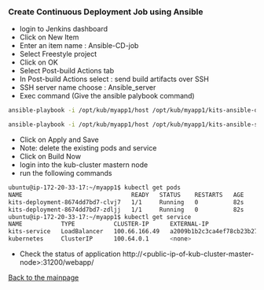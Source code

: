 ### Create Continuous Deployment Job using Ansible 
* login to Jenkins dashboard
* Click on New Item 
* Enter an item name : Ansible-CD-job
* Select Freestyle project
* Click on OK
* Select Post-build Actions tab
* In Post-build Actions select : send build artifacts over SSH
* SSH server name choose : Ansible_server
* Exec command (Give the ansible palybook command)
``` bash
ansible-playbook -i /opt/kub/myapp1/host /opt/kub/myapp1/kits-ansible-deploy.yml;

ansible-playbook -i /opt/kub/myapp1/host /opt/kub/myapp1/kits-ansible-service.yml
```
* Click on Apply and Save
* Note: delete the existing pods and service
* Click on Build Now
* login into the kub-cluster mastern node
* run the following commands
``` bash
ubuntu@ip-172-20-33-17:~/myapp1$ kubectl get pods
NAME                               READY   STATUS    RESTARTS   AGE
kits-deployment-8674dd7bd7-clvj7   1/1     Running   0          82s
kits-deployment-8674dd7bd7-zdljj   1/1     Running   0          82s
ubuntu@ip-172-20-33-17:~/myapp1$ kubectl get service
NAME           TYPE           CLUSTER-IP      EXTERNAL-IP                                                               PORT(S)          AGE
kits-service   LoadBalancer   100.66.166.49   a2009b1b2c3ca4ef78cb23b277586798-223794892.ap-south-1.elb.amazonaws.com   8080:31200/TCP   83s
kubernetes     ClusterIP      100.64.0.1      <none>                                                                    443/TCP          7h25m
```
* Check the status of application http://\<public-ip-of-kub-cluster-master-node\>:31200/webapp/

[Back to the mainpage](https://github.com/blrk/learn-devops.io/wiki)

